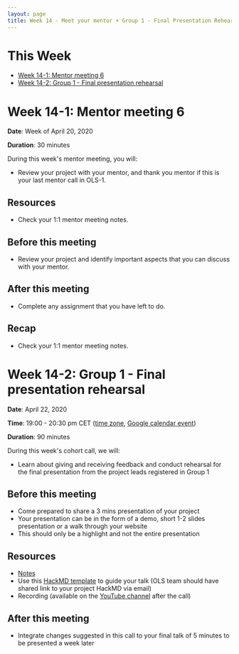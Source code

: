```yaml
---
layout: page
title: Week 14 - Meet your mentor + Group 1 - Final Presentation Rehearsal
---
```

# This Week

- [Week 14-1: Mentor meeting 6](#week-14-1--mentor-meeting-6)
- [Week 14-2: Group 1 - Final presentation rehearsal](#week-14-2--group-1---final-presentation-rehearsal)

# Week 14-1: Mentor meeting 6

**Date**: Week of April 20, 2020

**Duration**: 30 minutes

During this week's mentor meeting, you will: 
- Review your project with your mentor, and thank you mentor if this is your last mentor call in OLS-1.

## Resources
- Check your 1:1 mentor meeting notes.

## Before this meeting

- Review your project and identify important aspects that you can discuss with your mentor.

## After this meeting

- Complete any assignment that you have left to do.

## Recap
- Check your 1:1 mentor meeting notes.

# Week 14-2: Group 1 - Final presentation rehearsal

**Date**: April 22, 2020

**Time**: 19:00 - 20:30 pm CET ([time zone](https://arewemeetingyet.com/Berlin/2020-04-22/19:00/OLS-1%20Cohort%20Call%20(Week%2014)), [Google calendar event](https://calendar.google.com/event?action=TEMPLATE&tmeid=XzhjcTNhaGhwOG9wa2NiOW84Z29rNGI5azZzcjQyYmExODkwamViOW44bDFqMGNocDhjcjNhYzluODggYWd0cXA1Z2NyNXYycHBnNm5hZmtzMDlxbWNAZw&tmsrc=agtqp5gcr5v2ppg6nafks09qmc%40group.calendar.google.com))

**Duration**: 90 minutes

During this week's cohort call, we will:
- Learn about giving and receiving feedback and conduct rehearsal for the final presentation from the project leads registered in Group 1 

## Before this meeting
- Come prepared to share a 3 mins presentation of your project 
- Your presentation can be in the form of a demo, short 1-2 slides presentation or a walk through your website
- This should only be a highlight and not the entire presentation

## Resources
- [Notes](https://docs.google.com/document/d/1rM6Msvj2ReaUFkEy8CPKyXSAC3RY7xnamkttug0M6PM/edit?usp=sharing)
- Use this [HackMD template](https://hackmd.io/@malvikasharan/BJqVPw5wL) to guide your talk (OLS team should have shared link to your project HackMD via email)
- Recording (available on the [YouTube channel](https://www.youtube.com/channel/UCs12-ZgnDJOWIWN3Vo1XHXA/) after the call)

## After this meeting
- Integrate changes suggested in this call to your final talk of 5 minutes to be presented a week later
